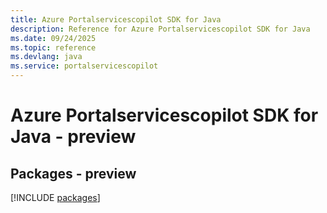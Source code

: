 ```yaml
---
title: Azure Portalservicescopilot SDK for Java
description: Reference for Azure Portalservicescopilot SDK for Java
ms.date: 09/24/2025
ms.topic: reference
ms.devlang: java
ms.service: portalservicescopilot
---
```

# Azure Portalservicescopilot SDK for Java - preview
## Packages - preview
[!INCLUDE [packages](portalservicescopilot-index.md)]